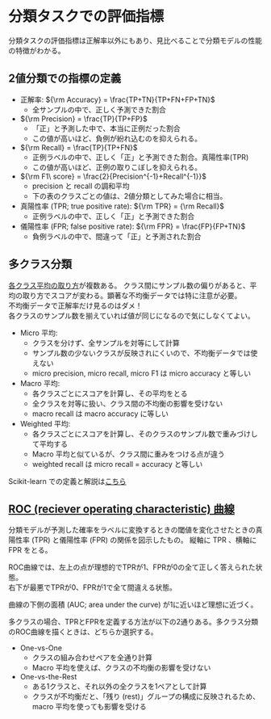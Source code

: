 # 分類タスクでの評価指標
分類タスクの評価指標は正解率以外にもあり、見比べることで分類モデルの性能の特徴がわかる。

## 2値分類での指標の定義
* 正解率: ${\rm Accuracy} = \frac{TP+TN}{TP+FN+FP+TN}$  
  * 全サンプルの中で、正しく予測できた割合
* ${\rm Precision} = \frac{TP}{TP+FP}$  
  * 「正」と予測した中で、本当に正例だった割合  
  * この値が高いほど、負例が紛れ込むのを抑えられる。  
* ${\rm Recall} = \frac{TP}{TP+FN}$
  * 正例ラベルの中で、正しく「正」と予測できた割合。真陽性率(TPR)  
  * この値が高いほど、正例の取りこぼしを抑えられる。  
* ${\rm F1\ score} = \frac{2}{Precision^{-1}+Recall^{-1}}$  
  * precision と recall の調和平均  
  * 下の表のクラスごとの値は、2値分類としてみた場合に相当。
* 真陽性率 (TPR; true positive rate): ${\rm TPR} = {\rm Recall}$
  * 正例ラベルの中で、正しく「正」と予測できた割合  
* 儀陽性率 (FPR; false positive rate): ${\rm FPR} = \frac{FP}{FP+TN}$
  * 負例ラベルの中で、間違って「正」と予測された割合  


## 多クラス分類
[各クラス平均の取り方](https://scikit-learn.org/1.5/modules/model_evaluation.html#from-binary-to-multiclass-and-multilabel)が複数ある。
クラス間にサンプル数の偏りがあると、平均の取り方でスコアが変わる。顕著な不均衡データでは特に注意が必要。  
不均衡データで正解率だけ見るのはダメ！  
各クラスのサンプル数を揃えていれば値が同じになるので気にしなくてよい。

* Micro 平均:
  * クラスを分けず、全サンプルを対等にして計算  
  * サンプル数の少ないクラスが反映されにくいので、不均衡データでは使えない  
  * micro precision, micro recall, micro F1 は micro accuracy と等しい
* Macro 平均:
  * 各クラスごとにスコアを計算し、その平均をとる  
  * 全クラスを対等に扱い、クラス間の不均衡の影響を受けない
  * macro recall は macro accuracy に等しい
* Weighted 平均:
  * 各クラスごとにスコアを計算し、そのクラスのサンプル数で重みづけして平均する
  * Macro 平均と似ているが、クラス間に重みをつける点が違う  
  * weighted recall は micro recall = accuracy と等しい

Scikit-learn での定義と解説は[こちら](https://scikit-learn.org/1.5/modules/model_evaluation.html#multiclass-and-multilabel-classification)

## [ROC (reciever operating characteristic) 曲線](https://scikit-learn.org/1.5/modules/model_evaluation.html#roc-metrics)
分類モデルが予測した確率をラベルに変換するときの閾値を変化させたときの真陽性率 (TPR) と儀陽性率 (FPR) の関係を図示したもの。
縦軸に TPR 、横軸に FPR をとる。  

ROC曲線では、左上の点が理想的でTPRが1、FPRが0の全て正しく答えられた状態。  
右下が最悪でTPRが0、FPRが1で全て間違える状態。

曲線の下側の面積 (AUC; area under the curve) が1に近いほど理想に近づく。

多クラスの場合、TPRとFPRを定義する方法が以下の2通りある。多クラス分類のROC曲線を描くときは、どちらか選択する。
* One-vs-One
  * クラスの組み合わせペアを全通り計算
  * Macro 平均を使えば、クラスの不均衡の影響を受けない
* One-vs-the-Rest
  * ある1クラスと、それ以外の全クラスを1ペアとして計算
  * クラスが不均衡だと、「残り (rest)」グループの構成に反映されるため、macro 平均を使っても影響を受ける
